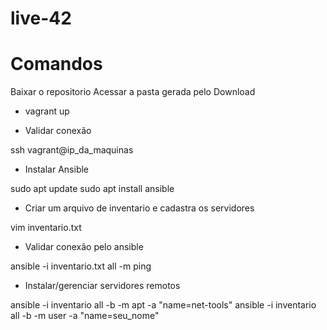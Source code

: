 # live-42

# Comandos

Baixar o repositorio
Acessar a pasta gerada pelo Download

- vagrant up

- Validar conexão

ssh vagrant@ip_da_maquinas

- Instalar Ansible

sudo apt update
sudo apt install ansible

- Criar um arquivo de inventario e cadastra os servidores

vim inventario.txt

- Validar conexão pelo ansible

ansible -i inventario.txt all -m ping

- Instalar/gerenciar servidores remotos

ansible -i inventario all -b -m apt -a "name=net-tools"
ansible -i inventario all -b -m user -a "name=seu_nome"
